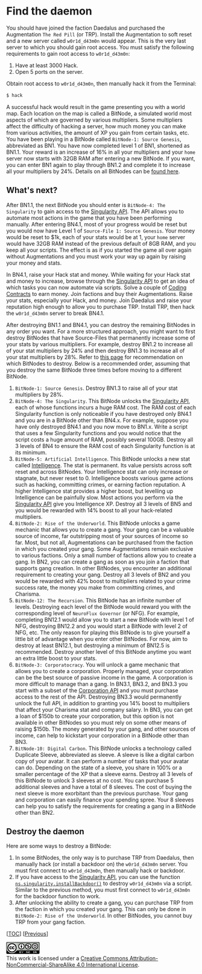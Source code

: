 # Find the daemon

You should have joined the faction Daedalus and purchased the Augmentation
`The Red Pill` (or TRP). Install the Augmentation to soft reset and a new server
called `w0r1d_d43m0n` would appear. This is the very last server to which you
should gain root access. You must satisfy the following requirements to gain
root access to `w0r1d_d43m0n`:

1. Have at least 3000 Hack.
1. Open 5 ports on the server.

Obtain root access to `w0r1d_d43m0n`, then manually hack it from the Terminal:

```sh
$ hack
```

A successful hack would result in the game presenting you with a world map. Each
location on the map is called a BitNode, a simulated world most aspects of which
are governed by various multipliers. Some multipliers affect the difficulty of
hacking a server, how much money you can make from various activities, the
amount of XP you gain from certain tasks, etc. You have been playing in a
BitNode called `BitNode-1: Source Genesis`, abbreviated as BN1. You have now
completed level 1 of BN1, shortened as BN1.1. Your reward is an increase of 16%
in all your multipliers and your `home` server now starts with 32GB RAM after
entering a new BitNode. If you want, you can enter BN1 again to play through
BN1.2 and complete it to increase all your multipliers by 24%. Details on all
BitNodes can be
[found here](https://bitburner.readthedocs.io/en/latest/guidesandtips/recommendedbitnodeorder.html).

## What's next?

After BN1.1, the next BitNode you should enter is `BitNode-4: The Singularity`
to gain access to the
[Singularity API](https://github.com/bitburner-official/bitburner-src/blob/dev/markdown/bitburner.singularity.md).
The API allows you to automate most actions in the game that you have been
performing manually. After entering BN4.1, most of your progress would be reset
but you would now have Level 1 of `Source-File 1: Source Genesis`. Your money
would be reset to $1k, each of your stats would be at 1, your `home` server
would have 32GB RAM instead of the previous default of 8GB RAM, and you keep all
your scripts. The effect is as if you started the game all over again without
Augmentations and you must work your way up again by raising your money and
stats.

In BN4.1, raise your Hack stat and money. While waiting for your Hack stat and
money to increase, browse through the
[Singularity API](https://github.com/bitburner-official/bitburner-src/blob/dev/markdown/bitburner.singularity.md)
to get an idea of which tasks you can now automate via scripts. Solve a couple
of
[Coding Contracts](https://bitburner.readthedocs.io/en/latest/basicgameplay/codingcontracts.html)
to earn money. Join factions and buy their Augmentations. Raise your stats,
especially your Hack, and money. Join Daedalus and raise your reputation high
enough to allow you to purchase TRP. Install TRP, then hack the `w0r1d_d43m0n`
server to break BN4.1.

After destroying BN1.1 and BN4.1, you can destroy the remaining BitNodes in any
order you want. For a more structured approach, you might want to first destroy
BitNodes that have Source-Files that permanently increase some of your stats by
various multipliers. For example, destroy BN1.2 to increase all of your stat
multipliers by 24% and then destroy BN1.3 to increase all of your stat
multipliers by 28%. Refer to
[this page](https://bitburner.readthedocs.io/en/latest/guidesandtips/recommendedbitnodeorder.html)
for recommendation on which BitNodes to destroy. Below is a recommended order,
assuming that you destroy the same BitNode three times before moving to a
different BitNode.

1. `BitNode-1: Source Genesis`. Destroy BN1.3 to raise all of your stat
   multipliers by 28%.
1. `BitNode-4: The Singularity`. This BitNode unlocks the
   [Singularity API](https://github.com/bitburner-official/bitburner-src/blob/dev/markdown/bitburner.singularity.md),
   each of whose functions incurs a huge RAM cost. The RAM cost of each
   Singularity function is only noticeable if you have destroyed only BN4.1 and
   you are in a BitNode other than BN4.x. For example, suppose you have only
   destroyed BN4.1 and you now move to BN1.x. Write a script that uses a few
   Singularity functions and you would notice that the script costs a huge
   amount of RAM, possibly several 100GB. Destroy all 3 levels of BN4 to ensure
   the RAM cost of each Singularity function is at its minimum.
1. `BitNode-5: Artificial Intelligence`. This BitNode unlocks a new stat called
   [Intelligence](https://bitburner.readthedocs.io/en/latest/advancedgameplay/intelligence.html).
   The stat is permanent. Its value persists across soft reset and across
   BitNodes. Your Intelligence stat can only increase or stagnate, but never
   reset to 0. Intelligence boosts various game actions such as hacking,
   committing crimes, or earning faction reputation. A higher Intelligence stat
   provides a higher boost, but levelling up Intelligence can be painfully slow.
   Most actions you perform via the
   [Singularity API](https://github.com/bitburner-official/bitburner-src/blob/dev/markdown/bitburner.singularity.md)
   give you Intelligence XP. Destroy all 3 levels of BN5 and you would be
   rewarded with 14% boost to all your hack-related multipliers.
1. `BitNode-2: Rise of the Underworld`. This BitNode unlocks a game mechanic
   that allows you to create a gang. Your gang can be a valuable source of
   income, far outstripping most of your sources of income so far. Most, but not
   all, Augmentations can be purchased from the faction in which you created
   your gang. Some Augmentations remain exclusive to various factions. Only a
   small number of factions allow you to create a gang. In BN2, you can create a
   gang as soon as you join a faction that supports gang creation. In other
   BitNodes, you encounter an additional requirement to creating your gang.
   Destroy all 3 levels of BN2 and you would be rewarded with 42% boost to
   multipliers related to your crime success rate, the money you make from
   committing crimes, and Charisma.
1. `BitNode-12: The Recursion`. This BitNode has an infinite number of levels.
   Destroying each level of the BitNode would reward you with the corresponding
   level of `NeuroFlux Governor` (or NFG). For example, completing BN12.1 would
   allow you to start a new BitNode with level 1 of NFG, destroying BN12.2 and
   you would start a BitNode with level 2 of NFG, etc. The only reason for
   playing this BitNode is to give yourself a little bit of advantage when you
   enter other BitNodes. For now, aim to destroy at least BN12.1, but destroying
   a minimum of BN12.5 is recommended. Destroy another level of this BitNode
   anytime you want an extra little boost to your stats.
1. `BitNode-3: Corporatocracy`. You will unlock a game mechanic that allows you
   to create a corporation. Properly managed, your corporation can be the best
   source of passive income in the game. A corporation is more difficult to
   manage than a gang. In BN3.1, BN3.2, and BN3.3 you start with a subset of the
   [Corporation API](https://github.com/bitburner-official/bitburner-src/blob/dev/markdown/bitburner.corporation.md)
   and you must purchase access to the rest of the API. Destroying BN3.3 would
   permanently unlock the full API, in addition to granting you 14% boost to
   multipliers that affect your Charisma stat and company salary. In BN3, you
   can get a loan of $150b to create your corporation, but this option is not
   available in other BitNodes so you must rely on some other means of raising
   $150b. The money generated by your gang, and other sources of income, can
   help to kickstart your corporation in a BitNode other than BN3.
1. `BitNode-10: Digital Carbon`. This BitNode unlocks a technology called
   Duplicate Sleeve, abbreviated as sleeve. A sleeve is like a digital carbon
   copy of your avatar. It can perform a number of tasks that your avatar can
   do. Depending on the state of a sleeve, you share in 100% or a smaller
   percentage of the XP that a sleeve earns. Destroy all 3 levels of this
   BitNode to unlock 3 sleeves at no cost. You can purchase 5 additional sleeves
   and have a total of 8 sleeves. The cost of buying the next sleeve is more
   exorbitant than the previous purchase. Your gang and corporation can easily
   finance your spending spree. Your 8 sleeves can help you to satisfy the
   requirements for creating a gang in a BitNode other than BN2.

## Destroy the daemon

Here are some ways to destroy a BitNode:

1. In some BitNodes, the only way is to purchase TRP from Daedalus, then
   manually hack (or install a backdoor on) the `w0r1d_d43m0n` server. You must
   first connect to `w0r1d_d43m0n`, then manually hack or backdoor.
1. If you have access to the
   [Singularity API](https://github.com/bitburner-official/bitburner-src/blob/dev/markdown/bitburner.singularity.md),
   you can use the function
   [`ns.singularity.installBackdoor()`](https://github.com/bitburner-official/bitburner-src/blob/dev/markdown/bitburner.singularity.installbackdoor.md)
   to destroy `w0r1d_d43m0n` via a script. Similar to the previous method, you
   must first connect to `w0r1d_d43m0n` for the backdoor function to work.
1. After unlocking the ability to create a gang, you can purchase TRP from the
   faction in which you created your gang. This can only be done in
   `BitNode-2: Rise of the Underworld`. In other BitNodes, you cannot buy TRP
   from your gang faction.

[[TOC](README.md "Table of Contents")]
[[Previous](misc.md "Miscellaneous topics")]

![CC BY-NC-SA 4.0](image/cc.png "CC BY-NC-SA 4.0") \
This work is licensed under a [Creative Commons Attribution-NonCommercial-ShareAlike 4.0 International License](https://creativecommons.org/licenses/by-nc-sa/4.0/legalcode).
